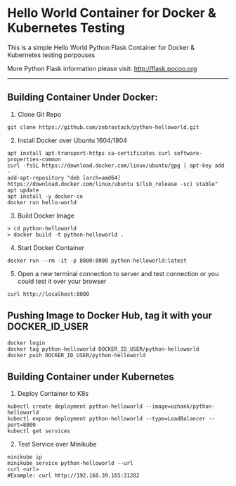 # Hello World Container for Docker & Kubernetes Testing

This is a simple Hello World Python Flask Container for Docker & Kubernetes testing porpouses

More Python Flask information please visit: http://flask.pocoo.org

- - -

## Building Container Under Docker:

1) Clone Git Repo
```
git clone https://github.com/zebrastack/python-helloworld.git
```

2) Install Docker over Ubuntu 1604/1804
```
apt install apt-transport-https ca-certificates curl software-properties-common
curl -fsSL https://download.docker.com/linux/ubuntu/gpg | apt-key add -
add-apt-repository "deb [arch=amd64] https://download.docker.com/linux/ubuntu $(lsb_release -sc) stable"
apt update
apt install -y docker-ce
docker run hello-world
```

3) Build Docker Image
```
> cd python-helloworld
> docker build -t python-helloworld .
```

4) Start Docker Container
```
docker run --rm -it -p 8000:8000 python-helloworld:latest
```

5) Open a new terminal connection to server and test connection or you could test it over your browser
```
curl http://localhost:8000
````

## Pushing Image to Docker Hub, tag it with your DOCKER_ID_USER
```
docker login
docker tag python-helloworld DOCKER_ID_USER/python-helloworld
docker push DOCKER_ID_USER/python-helloworld
```

## Building Container under Kubernetes
1) Deploy Container to K8s
```
kubectl create deployment python-helloworld --image=ozhank/python-helloworld
kubectl expose deployment python-helloworld --type=LoadBalancer --port=8000
kubectl get services
```
2) Test Service over Minikube
```
minikube ip
minikube service python-helloworld --url
curl <url>
#Example: curl http://192.168.39.165:31282
```

